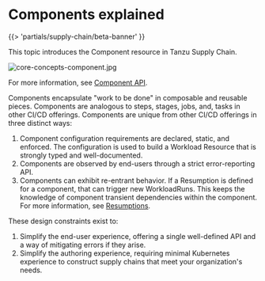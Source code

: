 # Components explained

{{> 'partials/supply-chain/beta-banner' }}

This topic introduces the Component resource in Tanzu Supply Chain.

![core-concepts-component.jpg](./images/core-concepts-component.jpg)

For more information, see [Component API](../../reference/api/component.hbs.md).

Components encapsulate "work to be done" in composable and reusable pieces.
Components are analogous to steps, stages, jobs, and, tasks in other CI/CD offerings.
Components are unique from other CI/CD offerings in three distinct ways:

1. Component configuration requirements are declared, static, and enforced. The configuration is used to build a Workload Resource that is strongly typed and well-documented.
2. Components are observed by end-users through a strict error-reporting API.
3. Components can exhibit re-entrant behavior. If a Resumption is defined for a component, that can trigger new WorkloadRuns. This keeps the knowledge of component transient dependencies within the component. For more information, see [Resumptions](resumptions.hbs.md).

These design constraints exist to:

1. Simplify the end-user experience, offering a single well-defined API and a way of mitigating errors if they arise.
2. Simplify the authoring experience, requiring minimal Kubernetes experience to construct supply chains that meet your organization's needs.

<!--
[SupplyChain]: ./supply-chains.hbs.md
[SupplyChains]: ./supply-chains.hbs.md
[Workload]: ./workloads.hbs.md
[Workloads]: ./workloads.hbs.md
[WorkloadRuns]: ./workload-runs.hbs.md
[WorkloadRun]: ./workload-runs.hbs.md
[Resumptions]: ./resumptions.hbs.md
[Resumption]: ./resumptions.hbs.md
-->